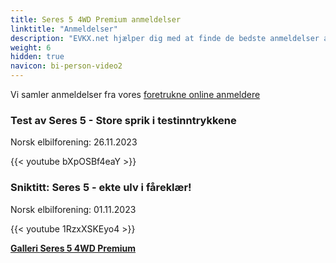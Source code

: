 ```yaml
---
title: Seres 5 4WD Premium anmeldelser
linktitle: "Anmeldelser"
description: "EVKX.net hjælper dig med at finde de bedste anmeldelser af denne model."
weight: 6
hidden: true
navicon: bi-person-video2
---
```

Vi samler anmeldelser fra vores [foretrukne online anmeldere](../../../../../guides/evreviewers/)

<div class="container text-center shadow p-2 pe-4 mb-5 bg-body-tertiary rounded border">
<h3>Test av Seres 5 - Store sprik i testinntrykkene</h3>
<p>Norsk elbilforening: 26.11.2023</p>

{{< youtube bXpOSBf4eaY >}}

</div>
<div class="container text-center shadow p-2 pe-4 mb-5 bg-body-tertiary rounded border">
<h3>Sniktitt: Seres 5 - ekte ulv i fåreklær!</h3>
<p>Norsk elbilforening: 01.11.2023</p>

{{< youtube 1RzxXSKEyo4 >}}

</div>
<div class="mt-3 mb-3">
<a href="../gallery/" class="text-decoration-none text-black">
<strong><i class="bi-arrow-left"></i>Galleri  </strong>
</a>
<a href="../" class="text-decoration-none text-black float-end">
<strong>Seres 5 4WD Premium <i class="bi-arrow-right"></i></strong>
</a>
</div>
